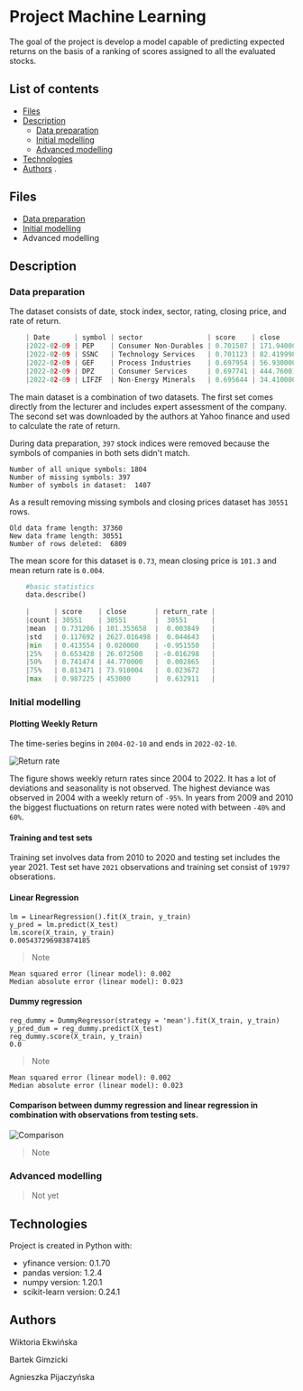 # Project Machine Learning

The goal of the project is develop a model capable of predicting expected returns on the basis of a ranking of scores assigned to all the evaluated stocks.

## List of contents
 - [Files](https://github.com/Agablue-red/Machine-Learning#files)
 - [Description](https://github.com/Agablue-red/Machine-Learning#description)
	 - [Data preparation](https://github.com/Agablue-red/Machine-Learning#data-preparation)
	 - [Initial modelling](https://github.com/Agablue-red/Machine-Learning#initial-modelling)
	 - [Advanced modelling]()
 - [Technologies](https://github.com/Agablue-red/Machine-Learning#technologies)
 - [Authors](https://github.com/Agablue-red/Machine-Learning#authors)
.
## Files

 - [Data preparation](https://github.com/Agablue-red/Machine-Learning/blob/master/code/data_preparation.ipynb)
 - [Initial modelling](https://github.com/Agablue-red/Machine-Learning/blob/master/code/regression.ipynb)
 - Advanced modelling

## Description

### Data preparation

The dataset consists of date, stock index, sector, rating, closing price, and rate of return.

```python
    | Date      | symbol | sector                | score    | close      | return_rate |
    |2022-02-09 | PEP    | Consumer Non-Durables | 0.701507 | 171.940002 | -0.003189   |
    |2022-02-09 | SSNC   | Technology Services   | 0.701123 | 82.419998  |  0.025890   |
    |2022-02-09 | GEF    | Process Industries    | 0.697954 | 56.930000  | -0.001753   |
    |2022-02-09 | DPZ    | Consumer Services     | 0.697741 | 444.760010 |  0.015272   |
    |2022-02-09 | LIFZF  | Non-Energy Minerals   | 0.695644 | 34.410000  |  0.069630   |
```
The main dataset is a combination of two datasets. The first set comes directly from the lecturer and includes expert assessment of the company. The second set was downloaded by the authors at Yahoo finance and used to calculate the rate of return.

During data preparation, `397` stock indices were removed because the symbols of companies in both sets didn't match.

    Number of all unique symbols: 1804 
    Number of missing symbols: 397 
    Number of symbols in dataset:  1407

As a result removing missing symbols and closing prices dataset has `30551` rows.

    Old data frame length: 37360 
    New data frame length: 30551 
    Number of rows deleted:  6809

The mean score for this dataset is `0.73`, mean closing price is `101.3` and mean return rate is `0.004`.

```python
    #basic statistics
    data.describe()
    
    |      | score    | close       | return_rate |
    |count | 30551    | 30551       |  30551      |
    |mean  | 0.731206 | 101.353658  |  0.003849   |
    |std   | 0.117692 | 2627.016498 |  0.044643   |
    |min   | 0.413554 | 0.020000    | -0.951550   |
    |25%   | 0.653428 | 26.072500   | -0.016298   |
    |50%   | 0.741474 | 44.770000   |  0.002865   |
    |75%   | 0.813471 | 73.910004   |  0.023672   |
    |max   | 0.987225 | 453000      |  0.632911   |
```
   
### Initial modelling

#### Plotting Weekly Return
The time-series begins in `2004-02-10` and ends in `2022-02-10`.

![Return rate](https://raw.githubusercontent.com/Agablue-red/Machine-Learning/master/image/return_rate.png)

The figure shows weekly return rates since 2004 to 2022. It has a lot of deviations and seasonality is not observed. The highest deviance was observed in 2004 with a weekly return of `-95%`. In years from 2009 and 2010 the biggest fluctuations on return rates were noted with between `-40%` and `60%`.

#### Training and test sets

Training set involves data from 2010 to 2020 and testing set includes the year 2021.
Test set have `2021` observations and training set consist of `19797` obserations.

#### Linear Regression

    lm = LinearRegression().fit(X_train, y_train)
    y_pred = lm.predict(X_test)
    lm.score(X_train, y_train)
    0.005437296983874185

> Note

    Mean squared error (linear model): 0.002
    Median absolute error (linear model): 0.023

#### Dummy regression

    reg_dummy = DummyRegressor(strategy = 'mean').fit(X_train, y_train) 
    y_pred_dum = reg_dummy.predict(X_test)
    reg_dummy.score(X_train, y_train)
    0.0

> Note

    Mean squared error (linear model): 0.002
    Median absolute error (linear model): 0.023

#### Comparison between dummy regression and linear regression in combination with observations from testing sets.
![Comparison](https://raw.githubusercontent.com/Agablue-red/Machine-Learning/master/image/comparision_dummy-linear.png)

> Note

### Advanced modelling
> Not yet

## Technologies
Project is created in Python with:
* yfinance version: 0.1.70
* pandas version: 1.2.4
* numpy version: 1.20.1
* scikit-learn version: 0.24.1

##  Authors

Wiktoria Ekwińska

Bartek Gimzicki

Agnieszka Pijaczyńska